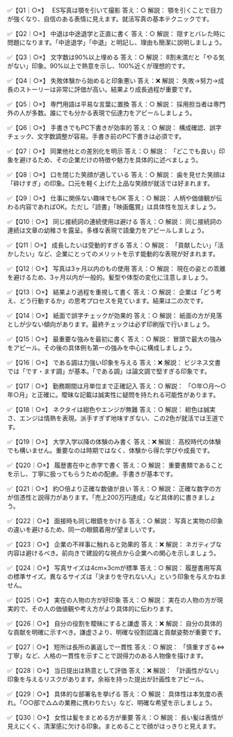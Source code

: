 ✅【Q1｜○×】　
ES写真は顎を引いて撮影
答え：○
解説： 顎を引くことで目力が強くなり、自信のある表情に見えます。就活写真の基本テクニックです。

✅【Q2｜○×】
中退は中途退学と正直に書く
答え：○
解説： 隠すとバレた時に問題になります。「中途退学」「中退」と明記し、理由も簡潔に説明しましょう。

✅【Q3｜○×】
文字数は90%以上埋める
答え：○
解説： 8割未満だと「やる気がない」印象。90%以上で熱意を示し、100%近くが理想的です。

✅【Q4｜○×】
失敗体験から始めると印象悪い
答え：❌
解説： 失敗→努力→成長のストーリーは非常に評価が高い。結果より成長過程が重要です。

✅【Q5｜○×】
専門用語は平易な言葉に置換
答え：○
解説： 採用担当者は専門外の人が多数。誰にでも分かる表現で伝達力をアピールしましょう。

✅【Q6｜○×】
手書きでもPC下書きが効率的
答え：○
解説： 構成確認、誤字チェック、文字数調整が容易。手書き前のPC下書きは必須です。

✅【Q7｜○×】
同業他社との差別化を明示
答え：○
解説： 「どこでも良い」印象を避けるため、その企業だけの特徴や魅力を具体的に述べましょう。

✅【Q8｜○×】
口を閉じた笑顔が適している
答え：○
解説： 歯を見せた笑顔は「砕けすぎ」の印象。口元を軽く上げた上品な笑顔が就活では好まれます。

✅【Q9｜○×】
仕事に関係ない趣味でもOK
答え：○
解説： 人柄や価値観が伝わる内容であればOK。ただし「読書」「映画鑑賞」は具体性を加えましょう。

✅【Q10｜○×】
同じ接続詞の連続使用は避ける
答え：○
解説： 同じ接続詞の連続は文章の幼稚さを露呈。多様な表現で語彙力をアピールしましょう。

✅【Q11｜○×】
成長したいは受動的すぎる
答え：○
解説： 「貢献したい」「活かしたい」など、企業にとってのメリットを示す能動的な表現が好まれます。

✅【Q12｜○×】
写真は3ヶ月以内のもの使用
答え：○
解説： 現在の姿との乖離を避けるため、3ヶ月以内が一般的。髪型や体型の変化に注意しましょう。

✅【Q13｜○×】
結果より過程を重視して書く
答え：○
解説： 企業は「どう考え、どう行動するか」の思考プロセスを見ています。結果は二の次です。

✅【Q14｜○×】
紙面で誤字チェックが効果的
答え：○
解説： 紙面の方が見落としが少ない傾向があります。最終チェックは必ず印刷版で行いましょう。

✅【Q15｜○×】
最重要な強みを最初に書く
答え：○
解説： 冒頭で最大の強みをアピール。その後の具体例も第一の強みを中心に構成しましょう。

✅【Q16｜○×】
である調は力強い印象を与える
答え：❌
解説： ビジネス文書では「です・ます調」が基本。「である調」は論文調で堅すぎる印象です。

✅【Q17｜○×】
勤務期間は月単位まで正確記入
答え：○
解説： 「○年○月～○年○月」と正確に。曖昧な記載は誠実性に疑問を持たれる可能性があります。

✅【Q18｜○×】
ネクタイは紺色やエンジが無難
答え：○
解説： 紺色は誠実さ、エンジは情熱を表現。派手すぎず地味すぎない、この2色が就活では王道です。

✅【Q19｜○×】
大学入学以降の体験のみ書く
答え：❌
解説： 高校時代の体験でも構いません。重要なのは時期ではなく、体験から得た学びや成長です。

✅【Q20｜○×】
履歴書在中と赤字で書く
答え：○
解説： 重要書類であることを示し、丁寧に扱ってもらうための配慮。手書きが基本です。

✅【Q21｜○×】
約○倍より正確な数値が良い
答え：○
解説： 正確な数字の方が信憑性と説得力があります。「売上200万円達成」など具体的に書きましょう。

✅【Q22｜○×】
面接時も同じ眼鏡をかける
答え：○
解説： 写真と実物の印象の違いを避けるため、同一の眼鏡着用が望ましいです。

✅【Q23｜○×】
企業の不祥事に触れると効果的
答え：❌
解説： ネガティブな内容は避けるべき。前向きで建設的な視点から企業への関心を示しましょう。

✅【Q24｜○×】
写真サイズは4cm×3cmが標準
答え：○
解説： 履歴書用写真の標準サイズ。異なるサイズは「決まりを守れない人」という印象を与えかねません。

✅【Q25｜○×】
実在の人物の方が好印象
答え：○
解説： 実在の人物の方が現実的で、その人の価値観や考え方がより具体的に伝わります。

✅【Q26｜○×】
自分の役割を曖昧にすると謙虚
答え：❌
解説： 自分の具体的な貢献を明確に示すべき。謙虚さより、明確な役割認識と貢献姿勢が重要です。

✅【Q27｜○×】
短所は長所の裏返しで一貫性
答え：○
解説： 「慎重すぎる⇔丁寧」など、人格の一貫性を示すことで説得力のある人物像を描けます。

✅【Q28｜○×】
当日提出は熱意として評価
答え：❌
解説： 「計画性がない」印象を与えるリスクがあります。余裕を持った提出が計画性をアピール。

✅【Q29｜○×】
具体的な部署名を挙げる
答え：○
解説： 具体性は本気度の表れ。「○○部で△△の業務に携わりたい」など、明確な希望を示しましょう。

✅【Q30｜○×】
女性は髪をまとめる方が重要
答え：○
解説： 長い髪は表情が見えにくく、清潔感に欠ける印象。まとめることで顔がはっきりと見えます。